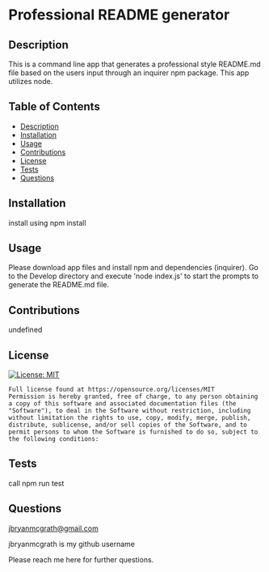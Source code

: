 # Professional README generator

  ## Description 
  This is a command line app that generates a professional style README.md file based on the users input through an inquirer npm package. This app utilizes node.
  
  
  ## Table of Contents 
  
  * [Description](#description)
  * [Installation](#installation)
  * [Usage](#usage)
  * [Contributions](#contributions)
  * [License](#license)
  * [Tests](#tests)
  * [Questions](#questions)
  
  
  ## Installation
  install using npm install
  
  
  ## Usage 
  
  Please download app files and install npm and dependencies (inquirer). Go to the Develop directory and execute 'node index.js' to start the prompts to generate the README.md file. 
  
  
  
  ## Contributions
  
  undefined
  
  
  ## License

  [![License: MIT](https://img.shields.io/badge/License-MIT-yellow.svg)](https://opensource.org/licenses/MIT)

    Full license found at https://opensource.org/licenses/MIT
    Permission is hereby granted, free of charge, to any person obtaining a copy of this software and associated documentation files (the "Software"), to deal in the Software without restriction, including without limitation the rights to use, copy, modify, merge, publish, distribute, sublicense, and/or sell copies of the Software, and to permit persons to whom the Software is furnished to do so, subject to the following conditions:

  
  

  ## Tests
  
  call npm run test 

  ##  Questions
  jbryanmcgrath@gmail.com 
  
  jbryanmcgrath   is my github username
  
  Please reach me here for further questions. 
